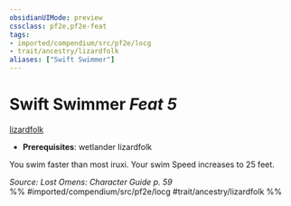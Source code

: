 ```yaml
---
obsidianUIMode: preview
cssclass: pf2e,pf2e-feat
tags:
- imported/compendium/src/pf2e/locg
- trait/ancestry/lizardfolk
aliases: ["Swift Swimmer"]
---
```

# Swift Swimmer  *Feat 5*  
[lizardfolk](lizardfolk-b1.md)  

- **Prerequisites**: wetlander lizardfolk

You swim faster than most iruxi. Your swim Speed increases to 25 feet.

*Source: Lost Omens: Character Guide p. 59*  
%% #imported/compendium/src/pf2e/locg #trait/ancestry/lizardfolk %%